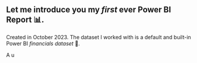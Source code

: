 ## Let me introduce you my ***first*** ever **Power BI Report** :bar_chart:. 

Created in October 2023. The dataset I worked with is a default and built-in Power BI _financials dataset_ :money_with_wings:.

A u

